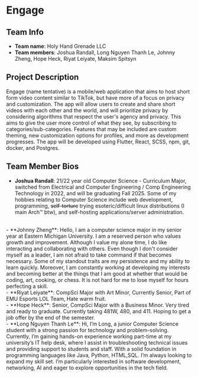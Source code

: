 # Engage
## Team Info
- **Team name**: Holy Hand Grenade LLC
- **Team members**: Joshua Randall, Long Nguyen Thanh Le, Johnny Zheng, Hope Heck, Riyat Leiyate, Maksim Spitsyn
## Project Description
Engage (name tentative) is a mobile/web application that aims to host short form video content similar to TikTok, but have more of a focus on privacy and customization. The app will allow users to create and share short videos with each other and the world, and will prioritize privacy by considering algorithms that respect the user's agency and privacy. This aims to give the user more control of what they see, by subscribing to categories/sub-categories. Features that may be included are custom theming, new customization options for profiles, and more as development progresses. The app will be developed using Flutter, React, SCSS, npm, git, docker, and Postgres.
## Team Member Bios
- **Joshua Randall**: 21/22 year old Computer Science - Curriculum Major, switched from Electrical and Computer Engineering / Comp Engineering Technology in 2022, and will be graduating Fall 2025. Some of my hobbies relating to Computer Science include web development, programming, ~~self-torture~~ trying esoteric/difficult linux distributions (I main Arch™️ btw), and self-hosting applications/server administration.
<br> 
- **Johnny Zheng**: Hello, I am a computer science major in my senior year at Eastern Michigan University. I am a reserved person who values growth and improvement. Although I value my alone time, I do like interacting and collaborating with others. Even though I don't consider myself as a leader, I am not afraid to take command if that becomes necessary. Some of my standout traits are my persistence and my ability to learn quickly. Moreover, I am constantly working at developing my interests and becoming better at the things that I am good at whether that would be coding, art, cooking, or chess. It is not hard for me to lose myself for hours perfecting a skill.
<br> 
- **Riyat Leiyate**: CompSci Major with Art Minor, Currently Senior, Part of EMU Esports LOL Team, Hate warm fruit. 
<br> 
- **Hope Heck**: Senior, CompSci Major with a Business Minor. Very tired and ready to graduate. Currently taking 481W, 480, and 411. Hoping to get a job offer by the end of the semester.
<br> 
- **Long Nguyen Thanh Le**: Hi, I’m Long, a junior Computer Science student with a strong passion for technology and problem-solving. Currently, I’m gaining hands-on experience working part-time at my university’s IT help desk, where I assist in troubleshooting technical issues and providing support to students and staff. With a solid foundation in programming languages like Java, Python, HTML,SQL. I’m always looking to expand my skill set. I’m particularly interested in software development, networking, AI and eager to explore opportunities in the tech field.
<br> 
